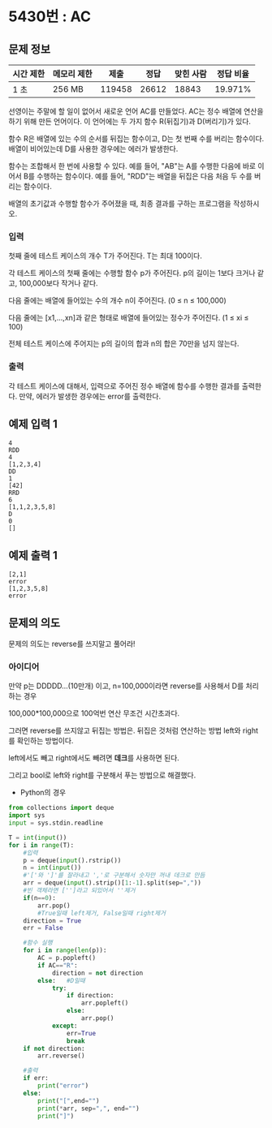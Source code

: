 # 5430번 : AC

## 문제 정보

| 시간 제한 | 메모리 제한 | 제출 | 정답 | 맞힌 사람 | 정답 비율 |
| --- | --- | --- | --- | --- | --- |
| 1 초 | 256 MB | 119458 | 26612 | 18843 | 19.971% |

선영이는 주말에 할 일이 없어서 새로운 언어 AC를 만들었다. AC는 정수 배열에 연산을 하기 위해 만든 언어이다. 이 언어에는 두 가지 함수 R(뒤집기)과 D(버리기)가 있다.

함수 R은 배열에 있는 수의 순서를 뒤집는 함수이고, D는 첫 번째 수를 버리는 함수이다. 배열이 비어있는데 D를 사용한 경우에는 에러가 발생한다.

함수는 조합해서 한 번에 사용할 수 있다. 예를 들어, "AB"는 A를 수행한 다음에 바로 이어서 B를 수행하는 함수이다. 예를 들어, "RDD"는 배열을 뒤집은 다음 처음 두 수를 버리는 함수이다.

배열의 초기값과 수행할 함수가 주어졌을 때, 최종 결과를 구하는 프로그램을 작성하시오.

### 입력

첫째 줄에 테스트 케이스의 개수 T가 주어진다. T는 최대 100이다.

각 테스트 케이스의 첫째 줄에는 수행할 함수 p가 주어진다. p의 길이는 1보다 크거나 같고, 100,000보다 작거나 같다.

다음 줄에는 배열에 들어있는 수의 개수 n이 주어진다. (0 ≤ n ≤ 100,000)

다음 줄에는 [x1,...,xn]과 같은 형태로 배열에 들어있는 정수가 주어진다. (1 ≤ xi ≤ 100)

전체 테스트 케이스에 주어지는 p의 길이의 합과 n의 합은 70만을 넘지 않는다.

### 출력

각 테스트 케이스에 대해서, 입력으로 주어진 정수 배열에 함수를 수행한 결과를 출력한다. 만약, 에러가 발생한 경우에는 error를 출력한다.

## 예제 입력 1

```
4
RDD
4
[1,2,3,4]
DD
1
[42]
RRD
6
[1,1,2,3,5,8]
D
0
[]

```

## 예제 출력 1

```
[2,1]
error
[1,2,3,5,8]
error
```

## 문제의 의도

문제의 의도는 reverse를 쓰지말고 풀어라! 

### 아이디어

만약 p는 DDDDD...(10만개) 이고, n=100,000이라면 reverse를 사용해서 D를 처리하는 경우

100,000*100,000으로 100억번 연산 무조건 시간초과다.

그러면 reverse를 쓰지않고 뒤집는 방법은. 뒤집은 것처럼 연산하는 방법 left와 right를 확인하는 방법이다.

left에서도 빼고 right에서도 빼려면 **데크**를 사용하면 된다.

그리고 bool로 left와 right를 구분해서 푸는 방법으로 해결했다.

- Python의 경우

```python
from collections import deque
import sys
input = sys.stdin.readline

T = int(input())
for i in range(T):
    #입력
    p = deque(input().rstrip())
    n = int(input())
	#'['와 ']'를 잘라내고 ','로 구분해서 숫자만 꺼내 데크로 만듬
    arr = deque(input().strip()[1:-1].split(sep=","))      
	#빈 객체라면 ['']라고 되있어서 ''제거 
    if(n==0):        
        arr.pop()
		#True일때 left제거, False일때 right제거
    direction = True        
    err = False

    #함수 실행
    for i in range(len(p)):
        AC = p.popleft()
        if AC=="R":
            direction = not direction
        else:   #D일때
            try:
                if direction: 
                    arr.popleft()
                else:
                    arr.pop()
            except:
                err=True
                break
    if not direction:
        arr.reverse()

    #출력
    if err:
        print("error")
    else:
        print("[",end="")
        print(*arr, sep=",", end="")
        print("]")
```